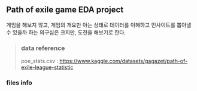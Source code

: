 
## Path of exile game  EDA project

게임을 해보지 않고, 게임의 개요만 아는 상태로 데이터를 이해하고 인사이트를 뽑아낼 수 있을까 하는 의구심은 크지만, 도전을 해보기로 한다.

> ### data reference
> poe_stats.csv : https://www.kaggle.com/datasets/gagazet/path-of-exile-league-statistic

### files info

